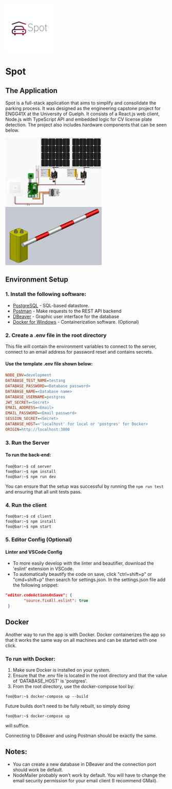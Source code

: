 <img src="https://github.com/DanielMil/Spot/blob/master/frontend/src/images/logo.svg" alt="logo" width="150"/>

# Spot
## The Application
Spot is a full-stack application that aims to simplify and consolidate the parking process. It was designed as the engineering capstone project for ENGG41X at the University of Guelph. It consists of a React.js web client, Node.js with TypeScript API and embedded logic for CV license plate detection. The project also includes hardware components that can be seen below.

<img src="https://github.com/DanielMil/Spot/blob/master/images/circuit.png" alt="circuit" width="300"/>

<img src="https://github.com/DanielMil/Spot/blob/master/images/gate.png" alt="gate" width="300"/>

## Environment Setup
### 1. Install the following software:
* [PostgreSQL](https://www.postgresql.org/download/) - SQL-based datastore.   
* [Postman](https://www.postman.com/downloads/) - Make requests to the REST API backend
* [DBeaver](https://dbeaver.io/download/) - Graphic user interface for the database
* [Docker for Windows](https://docs.docker.com/docker-for-windows/install/) - Containerization software. (Optional)

### 2. Create a .env file in the root directory
This file will contain the environment variables to connect to the server, connect to an email 
address for password reset and contains secrets.

#### Use the template .env file shown below:

```INI
NODE_ENV=development
DATABASE_TEST_NAME=testing
DATABASE_PASSWORD=<Database password>
DATABASE_NAME=<Database name>
DATABASE_USERNAME=postgres
JWT_SECRET=<Secret>
EMAIL_ADDRESS=<Email>
EMAIL_PASSWORD=<Email password>
SESSION_SECRET=<Secret>
DATABASE_HOST=<'localhost' for local or 'postgres' for Docker>
ORIGIN=http://localhost:3000
```

### 3. Run the Server

#### To run the back-end:
```console
foo@bar:~$ cd server
foo@bar:~$ npm install
foo@bar:~$ npm run dev
```

You can ensure that the setup was successful by running the ```npm run test``` and ensuring that all unit tests pass.

### 4. Run the client
```console
foo@bar:~$ cd client
foo@bar:~$ npm install
foo@bar:~$ npm start
```

### 5. Editor Config (Optional)

#### Linter and VSCode Config
- To more easily develop with the linter and beautifier, download the 'eslint' extension in VSCode.
- To automatically beautify the code on save, click "ctrl+shift+p" or "cmd+shift+p" then search for settings.json.
  In the settings.json file add the following snippet: 
```json
"editor.codeActionsOnSave": {
        "source.fixAll.eslint": true
 }
```
## Docker
Another way to run the app is with Docker. Docker containerizes the app so that it works the same way on all machines and can be started with one click. 

### To run with Docker:
1. Make sure Docker is installed on your system.
2. Ensure that the .env file is located in the root directory and that the value of 'DATABASE_HOST' is 'postgres'.
3. From the root directory, use the docker-compose tool by:
```console
foo@bar:~$ docker-compose up --build
```
Future builds don't need to be fully rebuilt, so simply doing
```console
foo@bar:~$ docker-compose up
```
will suffice.

Connecting to DBeaver and using Postman should be exactly the same.

## Notes:
- You can create a new database in DBeaver and the connection port should work be default.
- NodeMailer probably won't work by default. You will have to change the email security permission for 
 your email client (I recommend GMail).
